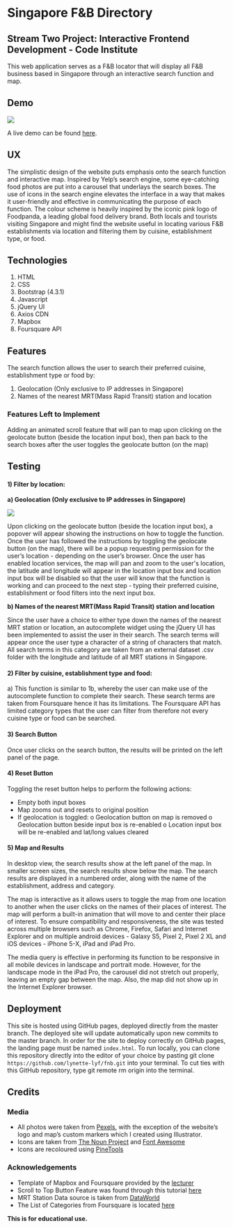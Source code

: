 # Singapore F&B Directory
## Stream Two Project: Interactive Frontend Development - Code Institute
This web application serves as a F&B locator that will display all F&B business based in Singapore through an interactive search function and map.
## Demo
<a href="https://gph.is/g/ajyX259"><img src="https://media.giphy.com/media/XGCM53Cjj0dk7YGycT/giphy.gif"/></a>

A live demo can be found [here](https://lynette-lyf.github.io/fnb/).
## UX
The simplistic design of the website puts emphasis onto the search function and interactive map. Inspired by Yelp’s search engine, some eye-catching food photos are put into a carousel that underlays the search boxes. The use of icons in the search engine elevates the interface in a way that makes it user-friendly and effective in communicating the purpose of each function. The colour scheme is heavily inspired by the iconic pink logo of Foodpanda, a leading global food delivery brand.
Both locals and tourists visiting Singapore and might find the website useful in locating various F&B establishments via location and filtering them by cuisine, establishment type, or food.
## Technologies
1.  HTML
2.  CSS
3.	Bootstrap (4.3.1)
4.	Javascript
5.	jQuery UI
6.	Axios CDN
7.	Mapbox
8.	Foursquare API
## Features
The search function allows the user to search their preferred cuisine, establishment type or food by:
1.  Geolocation (Only exclusive to IP addresses in Singapore)
2.  Names of the nearest MRT(Mass Rapid Transit) station and location
### Features Left to Implement
Adding an animated scroll feature that will pan to map upon clicking on the geolocate button (beside the location input box), then pan back to the search boxes after the user toggles the geolocate button (on the map)
## Testing
#### 1)	Filter by location:
**a) Geolocation (Only exclusive to IP addresses in Singapore)** 

<a href="https://gph.is/g/E06kK7m"><img src="https://media.giphy.com/media/cl3BML06bSfQ9IFkyh/giphy.gif"/></a>

Upon clicking on the geolocate button (beside the location input box), a popover will appear showing the instructions on how to toggle the function. Once the user has followed the instructions by toggling the geolocate button (on the map), there will be a popup requesting permission for the user’s location - depending on the user’s browser. Once the user has enabled location services, the map will pan and zoom to the user's location, the latitude and longitude will appear in the location input box and location input box will be disabled so that the user will know that the function is working and can proceed to the next step - typing their preferred cuisine, establishment or food filters into the next input box.

**b)	Names of the nearest MRT(Mass Rapid Transit) station and location**

Since the user have a choice to either type down the names of the nearest MRT station or location, an autocomplete widget using the jQuery UI has been implemented to assist the user in their search. The search terms will appear once the user type a character of a string of characters that match. All search terms in this category are taken from an external dataset .csv folder with the longitude and latitude of all MRT stations in Singapore.

#### 2)	Filter by cuisine, establishment type and food:
a)	This function is similar to 1b, whereby the user can make use of the autocomplete function to complete their search. These search terms are taken from Foursquare hence it has its limitations. The Foursquare API has limited category types that the user can filter from therefore not every cuisine type or food can be searched.

#### 3)	Search Button

Once user clicks on the search button, the results will be printed on the left panel of the page.

#### 4)	Reset Button

Toggling the reset button helps to perform the following actions:
-	Empty both input boxes
-	Map zooms out and resets to original position
-	If geolocation is toggled:
o	Geolocation button on map is removed
o	Geolocation button beside input box is re-enabled
o	Location input box will be re-enabled and lat/long values cleared

#### 5)	Map and Results
In desktop view, the search results show at the left panel of the map. In smaller screen sizes, the search results show below the map. The search results are displayed in a numbered order, along with the name of the establishment, address and category.

The map is interactive as it allows users to toggle the map from one location to another when the user clicks on the names of their places of interest. The map will perform a built-in animation that will move to and center their place of interest.
To ensure compatibility and responsiveness, the site was tested across multiple browsers such as Chrome, Firefox, Safari and Internet Explorer and on multiple android devices - Galaxy S5, Pixel 2, Pixel 2 XL and iOS devices - iPhone 5-X, iPad and iPad Pro. 

The media query is effective in performing its function to be responsive in all mobile devices in landscape and portrait mode. However, for the landscape mode in the iPad Pro, the carousel did not stretch out properly, leaving an empty gap between the map. Also, the map did not show up in the Internet Explorer browser.

## Deployment
This site is hosted using GitHub pages, deployed directly from the master branch. The deployed site will update automatically upon new commits to the master branch. In order for the site to deploy correctly on GitHub pages, the landing page must be named `index.html`.
To run locally, you can clone this repository directly into the editor of your choice by pasting git clone `https://github.com/lynette-lyf/fnb.git` into your terminal. To cut ties with this GitHub repository, type git remote rm origin into the terminal.
## Credits
### Media
- All photos were taken from [Pexels](https://www.pexels.com/), with the exception of the website’s logo and map’s custom markers which I created using Illustrator.
- Icons are taken from [The Noun Project](https://thenounproject.com/) and [Font Awesome](https://fontawesome.com/icons?d=gallery)
- Icons are recoloured using [PineTools](https://pinetools.com/colorize-image)

### Acknowledgements
- Template of Mapbox and Foursquare provided by the [lecturer](https://github.com/kunxin-chor/mapbox-showcase)
- Scroll to Top Button Feature was found through this tutorial [here](https://www.youtube.com/watch?v=gphMli74Chk)
- MRT Station Data source is taken from [DataWorld](https://data.world/hxchua/train-stations-in-singapore/workspace/file?filename=mrtsg.csv)
- The List of Categories from Foursquare is located [here](https://developer.foursquare.com/docs/resources/categories)

**This is for educational use.**
